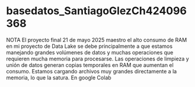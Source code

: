 # basedatos_SantiagoGlezCh424096368



 NOTA El proyecto final 21 de mayo 2025  maestro el alto consumo de RAM en mi proyecto de Data Lake se debe principalmente a que estamos manejando grandes volúmenes de datos y muchas operaciones que requieren mucha memoria para procesarse.   Las operaciones de limpieza y unión de datos generan copias temporales en RAM que aumentan el consumo. Estamos cargando archivos muy grandes directamente a la memoria, lo que la satura. En google Colab   
